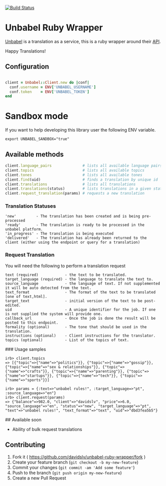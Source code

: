 [![Build Status](https://travis-ci.org/Davidslv/unbabel-ruby-wrapper.svg)](https://travis-ci.org/Davidslv/unbabel-ruby-wrapper)

# Unbabel Ruby Wrapper

[Unbabel](https://unbabel.com/) is a translation as a service, this is a ruby wrapper around their [API](https://github.com/Unbabel/unbabel_api).

Happy Translations!


## Configuration

```ruby

client = Unbabel::Client.new do |conf|
  conf.username = ENV['UNBABEL_USERNAME']
  conf.token    = ENV['UNBABEL_TOKEN']
end

```

# Sandbox mode

If you want to help developing this library user the following ENV variable.

```shell
export UNBABEL_SANDBOX="true"
```

## Available methods

```ruby
client.language_pairs              # lists all available language pairs
client.topics                      # lists all available topics
client.tones                       # lists all available tones
client.find(uid)                   # finds a translation by unique id
client.translations                # lists all translations
client.translations(status)        # lists translations in a given status
client.request_translation(params) # requests a new translation
```

### Translation Statuses

```
'new'         - The translation has been created and is being pre-processed
'ready'       - The translation is ready to be processed in the unbabel platform.
'in_progress' - The translation is being executed
'delivered'   - The translation has already been returned to the client (either using the endpoint or query for a translation)
```

### Request Translation

You will need the following to perform a translation request

```
text (required)            - the text to be translated.
target_language (required) - the language to translate the text to.
source_language            - the language of text. If not supplemented it will be auto detected from the text.
text_format                - The format of the text to be translated [one of text,html].
target_text                - initial version of the text to be post-edited.
uid                        - A unique identifier for the job. If one is not supplied the system will provide one.
callback_url               - Once the job is done the result will be posted to this endpoint.
formality (optional)       - The tone that should be used in the translation.
instructions (optional)    - Client instructions for the translator.
topics (optional)          - List of the topics of text.
```

### Usage samples

```
irb> client.topics
=> [{"topic"=>{"name"=>"politics"}}, {"topic"=>{"name"=>"gossip"}}, {"topic"=>{"name"=>"sex & relationships"}}, {"topic"=>{"name"=>"crafts"}}, {"topic"=>{"name"=>"parenting"}}, {"topic"=>{"name"=>"startups"}}, {"topic"=>{"name"=>"tech"}}, {"topic"=>{"name"=>"sports"}}]

irb> params = {:text=>"unbabel rules!", :target_language=>"pt", :source_language=>"en"}
irb> client.request(params)
=> {"balance"=>982.0, "client"=>"davidslv", "price"=>6.0, "source_language"=>"en", "status"=>"new", "target_language"=>"pt", "text"=>"unbabel rules!", "text_format"=>"text", "uid"=>"dbd3fea5b5"}
```

## Available soon

- Ability of bulk request translations

## Contributing

1. Fork it ( https://github.com/davidslv/unbabel-ruby-wrapper/fork )
2. Create your feature branch (`git checkout -b my-new-feature`)
3. Commit your changes (`git commit -am 'Add some feature'`)
4. Push to the branch (`git push origin my-new-feature`)
5. Create a new Pull Request
